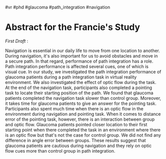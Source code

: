 #vr #phd #glaucoma #path_integration #navigation

# Abstract for the Francie's Study

*First Draft* :

Navigation is essential in our daily life to move from one location to another. During navigation, it's also important for us to avoid obstacles and move in a secure path. In that regard, performance of path integration has a role. Path integration performance is affected several cues, one of which is visual cue. In our study, we investigated the path integration performance of glaucoma patients during a path integration task in virtual reality environment. We also investigated the effect of optic flow during the task. At the end of the navigation task, participants also completed a pointing task to locate their starting position of the path. We found that glaucoma patients completed the navigation task slower than control group. Moreover, it takes time for glaucoma patients to give an answer for the pointing task. Participants also spent much time when there is an optic flow in the environment during navigation and pointing task. When it comes to distance error of the pointing task, however, there is an interaction between group and optic flow. Glaucoma patients pointed closer location to their first starting point when there completed the task in an environment where there is an optic flow but that's not the case for control group. We did not find any difference in angle error between groups. These results suggest that glaucoma patients are cautious during navigation and they rely on optic flow cues more than control group in path integration. 